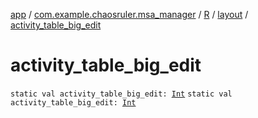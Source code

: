 [app](../../../index.md) / [com.example.chaosruler.msa_manager](../../index.md) / [R](../index.md) / [layout](index.md) / [activity_table_big_edit](.)

# activity_table_big_edit

`static val activity_table_big_edit: `[`Int`](https://kotlinlang.org/api/latest/jvm/stdlib/kotlin/-int/index.html)
`static val activity_table_big_edit: `[`Int`](https://kotlinlang.org/api/latest/jvm/stdlib/kotlin/-int/index.html)